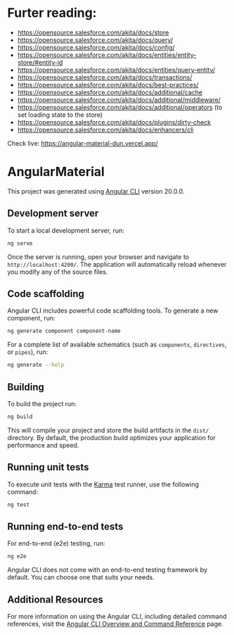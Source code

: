 # Furter reading:

- https://opensource.salesforce.com/akita/docs/store
- https://opensource.salesforce.com/akita/docs/query/
- https://opensource.salesforce.com/akita/docs/config/
- https://opensource.salesforce.com/akita/docs/entities/entity-store/#entity-id
- https://opensource.salesforce.com/akita/docs/entities/query-entity/
- https://opensource.salesforce.com/akita/docs/transactions/
- https://opensource.salesforce.com/akita/docs/best-practices/
- https://opensource.salesforce.com/akita/docs/additional/cache
- https://opensource.salesforce.com/akita/docs/additional/middleware/
- https://opensource.salesforce.com/akita/docs/additional/operators (to set loading state to the store)
- https://opensource.salesforce.com/akita/docs/plugins/dirty-check
- https://opensource.salesforce.com/akita/docs/enhancers/cli

Check live: https://angular-material-dun.vercel.app/

# AngularMaterial

This project was generated using [Angular CLI](https://github.com/angular/angular-cli) version 20.0.0.

## Development server

To start a local development server, run:

```bash
ng serve
```

Once the server is running, open your browser and navigate to `http://localhost:4200/`. The application will automatically reload whenever you modify any of the source files.

## Code scaffolding

Angular CLI includes powerful code scaffolding tools. To generate a new component, run:

```bash
ng generate component component-name
```

For a complete list of available schematics (such as `components`, `directives`, or `pipes`), run:

```bash
ng generate --help
```

## Building

To build the project run:

```bash
ng build
```

This will compile your project and store the build artifacts in the `dist/` directory. By default, the production build optimizes your application for performance and speed.

## Running unit tests

To execute unit tests with the [Karma](https://karma-runner.github.io) test runner, use the following command:

```bash
ng test
```

## Running end-to-end tests

For end-to-end (e2e) testing, run:

```bash
ng e2e
```

Angular CLI does not come with an end-to-end testing framework by default. You can choose one that suits your needs.

## Additional Resources

For more information on using the Angular CLI, including detailed command references, visit the [Angular CLI Overview and Command Reference](https://angular.dev/tools/cli) page.
